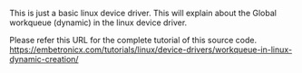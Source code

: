 This is just a basic linux device driver. This will explain about the Global workqueue (dynamic) in the linux device driver.

Please refer this URL for the complete tutorial of this source code.
https://embetronicx.com/tutorials/linux/device-drivers/workqueue-in-linux-dynamic-creation/